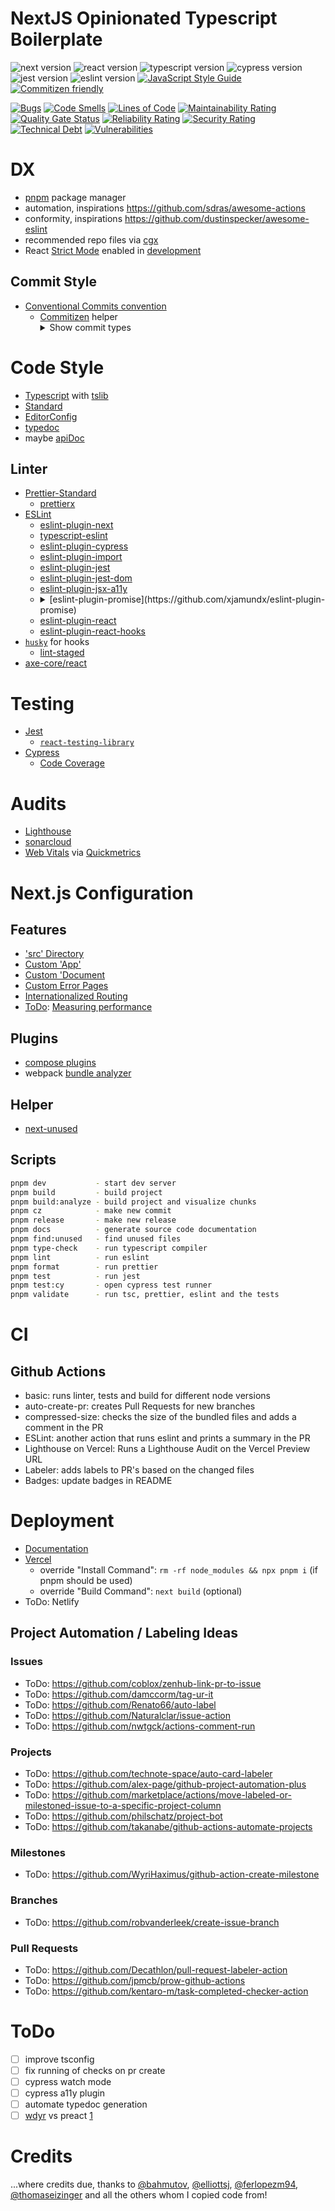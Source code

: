 # NextJS Opinionated Typescript Boilerplate

![next version](https://img.shields.io/badge/next-latest-brightgreen) ![react version](https://img.shields.io/badge/react-17.0.1-brightgreen) ![typescript version](https://img.shields.io/badge/typescript-4.1.3-brightgreen) ![cypress version](https://img.shields.io/badge/cypress-6.2.1-brightgreen) ![jest version](https://img.shields.io/badge/jest-26.6.3-brightgreen) ![eslint version](https://img.shields.io/badge/eslint-7.17.0-brightgreen) [![JavaScript Style Guide](https://img.shields.io/badge/code_style-standard-brightgreen.svg)](https://standardjs.com) [![Commitizen friendly](https://img.shields.io/badge/commitizen-friendly-brightgreen.svg)](http://commitizen.github.io/cz-cli/)

[![Bugs](https://sonarcloud.io/api/project_badges/measure?project=einSelbst_feehikel&metric=bugs)](https://sonarcloud.io/dashboard?id=einSelbst_feehikel) [![Code Smells](https://sonarcloud.io/api/project_badges/measure?project=einSelbst_feehikel&metric=code_smells)](https://sonarcloud.io/dashboard?id=einSelbst_feehikel) [![Lines of Code](https://sonarcloud.io/api/project_badges/measure?project=einSelbst_feehikel&metric=ncloc)](https://sonarcloud.io/dashboard?id=einSelbst_feehikel) [![Maintainability Rating](https://sonarcloud.io/api/project_badges/measure?project=einSelbst_feehikel&metric=sqale_rating)](https://sonarcloud.io/dashboard?id=einSelbst_feehikel) [![Quality Gate Status](https://sonarcloud.io/api/project_badges/measure?project=einSelbst_feehikel&metric=alert_status)](https://sonarcloud.io/dashboard?id=einSelbst_feehikel) [![Reliability Rating](https://sonarcloud.io/api/project_badges/measure?project=einSelbst_feehikel&metric=reliability_rating)](https://sonarcloud.io/dashboard?id=einSelbst_feehikel) [![Security Rating](https://sonarcloud.io/api/project_badges/measure?project=einSelbst_feehikel&metric=security_rating)](https://sonarcloud.io/dashboard?id=einSelbst_feehikel) [![Technical Debt](https://sonarcloud.io/api/project_badges/measure?project=einSelbst_feehikel&metric=sqale_index)](https://sonarcloud.io/dashboard?id=einSelbst_feehikel) [![Vulnerabilities](https://sonarcloud.io/api/project_badges/measure?project=einSelbst_feehikel&metric=vulnerabilities)](https://sonarcloud.io/dashboard?id=einSelbst_feehikel)

# DX

- [pnpm](https://pnpm.js.org/en/) package manager
- automation, inspirations https://github.com/sdras/awesome-actions
- conformity, inspirations https://github.com/dustinspecker/awesome-eslint
- recommended repo files via [cgx](https://github.com/jeroenouw/cgx)
- React [Strict Mode](https://reactjs.org/docs/strict-mode.html) enabled in [development](https://nextjs.org/docs/api-reference/next.config.js/react-strict-mode)

## Commit Style

- [Conventional Commits convention](https://www.conventionalcommits.org/)
  - [Commitizen](https://github.com/commitizen/cz-cli) helper
    <details>
      <summary>Show commit types</summary>
       - feat: A new feature
       - fix: A bug fix
       - docs: Documentation only changes
       - style: Changes that do not affect the meaning of the code (white-space, formatting, missing semi-colons, etc)
       - refactor: A code change that neither fixes a bug nor adds a feature
       - perf: A code change that improves performance
       - test: Adding missing tests or correcting existing tests
       - build: Changes that affect the build system or external dependencies (example scopes: webpack, typescript, pnpm)
       - ci: Changes to our CI configuration files and scripts (example scopes: Github Actions, BrowserStack, SauceLabs)
       - chore: Other changes that don't modify src or test files
       - revert: Reverts a previous commit
    </details>

# Code Style

- [Typescript](https://www.typescriptlang.org/) with [tslib](https://www.npmjs.com/package/tslib)
- [Standard](https://github.com/standard/standard)
- [EditorConfig](https://editorconfig.org/)
- [typedoc](https://github.com/TypeStrong/typedoc)
- maybe [apiDoc](https://apidocjs.com/)

## Linter

- [Prettier-Standard](https://github.com/sheerun/prettier-standard)
  - [prettierx](https://github.com/brodybits/prettierx/)
- [ESLint](https://eslint.org/)
  - [eslint-plugin-next](https://github.com/vercel/next.js/tree/canary/packages/eslint-plugin-next)
  - [typescript-eslint](https://github.com/typescript-eslint/typescript-eslint)
  - [eslint-plugin-cypress]()
  - [eslint-plugin-import](https://github.com/benmosher/eslint-plugin-import)
  - [eslint-plugin-jest](https://github.com/jest-community/eslint-plugin-jest)
  - [eslint-plugin-jest-dom](https://github.com/testing-library/eslint-plugin-jest-dom)
  - [eslint-plugin-jsx-a11y]()
  - <details>
    <summary>[eslint-plugin-promise](https://github.com/xjamundx/eslint-plugin-promise)</summary>
      - "promise/always-return": "error"
      - "promise/no-return-wrap": "error"
      - "promise/param-names": "error"
      - "promise/catch-or-return": "error"
      - "promise/no-native": "off"
      - "promise/no-nesting": "warn"
      - "promise/no-promise-in-callback": "warn"
      - "promise/no-callback-in-promise": "warn"
      - "promise/avoid-new": "warn"
      - "promise/no-new-statics": "error"
      - "promise/no-return-in-finally": "warn"
      - "promise/valid-params": "warn"
      </details>
  - [eslint-plugin-react]()
  - [eslint-plugin-react-hooks]()
- [`husky`](https://github.com/typicode/husky) for hooks
  - [lint-staged](https://github.com/okonet/lint-staged)
- [axe-core/react](https://github.com/dequelabs/axe-core-npm)

# Testing

- [Jest](https://jestjs.io/)
  - [`react-testing-library`](https://testing-library.com/docs/react-testing-library/intro)
- [Cypress](https://www.cypress.io/)
  - [Code Coverage](https://docs.cypress.io/guides/tooling/code-coverage.html)

# Audits

- [Lighthouse](https://github.com/GoogleChrome/lighthouse/)
- [sonarcloud](https://sonarcloud.io/)
- [Web Vitals](https://web.dev/vitals/) via [Quickmetrics](https://www.freecodecamp.org/news/how-to-measure-next-js-web-vitals-using-quickmetrics/)

# Next.js Configuration

## Features

- ['src' Directory](https://nextjs.org/docs/advanced-features/src-directory)
- [Custom 'App'](https://nextjs.org/docs/advanced-features/custom-app)
- [Custom 'Document](https://nextjs.org/docs/advanced-features/custom-document)
- [Custom Error Pages](https://nextjs.org/docs/advanced-features/custom-error-page)
- [Internationalized Routing](https://nextjs.org/docs/advanced-features/i18n-routing)
- [ToDo](https://github.com/einSelbst/feehikel/issues/75): [Measuring performance](https://nextjs.org/docs/advanced-features/measuring-performance)

## Plugins

- [compose plugins](https://github.com/cyrilwanner/next-compose-plugins)
- webpack [bundle analyzer](https://github.com/vercel/next.js/tree/canary/packages/next-bundle-analyzer)

## Helper

- [next-unused](https://github.com/pacocoursey/next-unused)

## Scripts

```bash
pnpm dev           - start dev server
pnpm build         - build project
pnpm build:analyze - build project and visualize chunks
pnpm cz            - make new commit
pnpm release       - make new release
pnpm docs          - generate source code documentation
pnpm find:unused   - find unused files
pnpm type-check    - run typescript compiler
pnpm lint          - run eslint
pnpm format        - run prettier
pnpm test          - run jest
pnpm test:cy       - open cypress test runner
pnpm validate      - run tsc, prettier, eslint and the tests
```

# CI

## Github Actions

- basic: runs linter, tests and build for different node versions
- auto-create-pr: creates Pull Requests for new branches
- compressed-size: checks the size of the bundled files and adds a comment in the PR
- ESLint: another action that runs eslint and prints a summary in the PR
- Lighthouse on Vercel: Runs a Lighthouse Audit on the Vercel Preview URL
- Labeler: adds labels to PR's based on the changed files
- Badges: update badges in README

# Deployment

- [Documentation](https://nextjs.org/docs/deployment)
- [Vercel](https://vercel.com/import?filter=next.js)
  - override "Install Command": `rm -rf node_modules && npx pnpm i` (if pnpm should be used)
  - override "Build Command": `next build` (optional)
- ToDo: Netlify

## Project Automation / Labeling Ideas

### Issues

- ToDo: https://github.com/coblox/zenhub-link-pr-to-issue
- ToDo: https://github.com/damccorm/tag-ur-it
- ToDo: https://github.com/Renato66/auto-label
- ToDo: https://github.com/Naturalclar/issue-action
- ToDo: https://github.com/nwtgck/actions-comment-run

### Projects

- ToDo: https://github.com/technote-space/auto-card-labeler
- ToDo: https://github.com/alex-page/github-project-automation-plus
- ToDo: https://github.com/marketplace/actions/move-labeled-or-milestoned-issue-to-a-specific-project-column
- ToDo: https://github.com/philschatz/project-bot
- ToDo: https://github.com/takanabe/github-actions-automate-projects

### Milestones

- ToDo: https://github.com/WyriHaximus/github-action-create-milestone

### Branches

- ToDo: https://github.com/robvanderleek/create-issue-branch

### Pull Requests

- ToDo: https://github.com/Decathlon/pull-request-labeler-action
- ToDo: https://github.com/jpmcb/prow-github-actions
- ToDo: https://github.com/kentaro-m/task-completed-checker-action

# ToDo

- [ ] improve tsconfig
- [ ] fix running of checks on pr create
- [ ] cypress watch mode
- [ ] cypress a11y plugin
- [ ] automate typedoc generation
- [ ] [wdyr](https://github.com/welldone-software/why-did-you-render/issues/113) vs preact [1](https://github.com/preactjs/preact/issues/2760)

# Credits

...where credits due, thanks to [@bahmutov](https://github.com/bahmutov), [@elliottsj](https://github.com/elliottsj), [@ferlopezm94](https://github.com/ferlopezm94), [@thomaseizinger](https://github.com/thomaseizinger) and all the others whom I copied code from!
